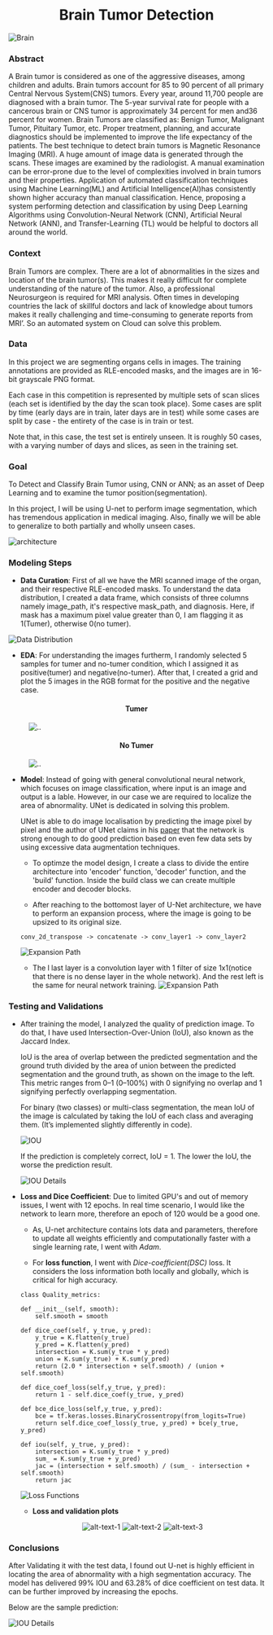 <h1 align="center">Brain Tumor Detection</h1>

![Brain](img/gif/brain.gif)

### Abstract
A Brain tumor is considered as one of the aggressive diseases, among children and adults. Brain tumors account for 85 to 90 percent of all primary Central Nervous System(CNS) tumors. Every year, around 11,700 people are diagnosed with a brain tumor. The 5-year survival rate for people with a cancerous brain or CNS tumor is approximately 34 percent for men and36 percent for women. Brain Tumors are classified as: Benign Tumor, Malignant Tumor, Pituitary Tumor, etc. Proper treatment, planning, and accurate diagnostics should be implemented to improve the life expectancy of the patients. The best technique to detect brain tumors is Magnetic Resonance Imaging (MRI). A huge amount of image data is generated through the scans. These images are examined by the radiologist. A manual examination can be error-prone due to the level of complexities involved in brain tumors and their properties.
Application of automated classification techniques using Machine Learning(ML) and Artificial Intelligence(AI)has consistently shown higher accuracy than manual classification. Hence, proposing a system performing detection and classification by using Deep Learning Algorithms using Convolution-Neural Network (CNN), Artificial Neural Network (ANN), and Transfer-Learning (TL) would be helpful to doctors all around the world.

### Context
Brain Tumors are complex. There are a lot of abnormalities in the sizes and location of the brain tumor(s). This makes it really difficult for complete understanding of the nature of the tumor. Also, a professional Neurosurgeon is required for MRI analysis. Often times in developing countries the lack of skillful doctors and lack of knowledge about tumors makes it really challenging and time-consuming to generate reports from MRI’. So an automated system on Cloud can solve this problem.

### Data
In this project we are segmenting organs cells in images. The training annotations are provided as RLE-encoded masks, and the images are in 16-bit grayscale PNG format.

Each case in this competition is represented by multiple sets of scan slices (each set is identified by the day the scan took place). Some cases are split by time (early days are in train, later days are in test) while some cases are split by case - the entirety of the case is in train or test. 

Note that, in this case, the test set is entirely unseen. It is roughly 50 cases, with a varying number of days and slices, as seen in the training set.

### Goal
To Detect and Classify Brain Tumor using, CNN or ANN; as an asset of Deep Learning and to examine the tumor position(segmentation). 

In this project, I will be using U-net to perform image segmentation, which has tremendous application in medical imaging. Also, finally we will be able to generalize to both partially and wholly unseen cases.

![architecture](img/UNET.png)

### Modeling Steps

-  **Data Curation**: First of all we have the MRI scanned image of the organ, and their respective RLE-encoded masks. To understand the data distribution, I created a data frame, which consists of three columns namely image_path, it's respective mask_path, and diagnosis. 
Here, if mask has a maximum pixel value greater than 0, I am flagging it as 1(Tumer), otherwise 0(no tumer).

![Data Distribution](img/data_dist.png)

- **EDA**:  For understanding the images furtherm, I randomly selected 5 samples for tumer and no-tumer condition, which I assigned it as positive(tumer) and negative(no-tumer). 
    After that, I created a grid and plot the 5 images in the RGB format for the positive and the negative case.

<h4 align="center">Tumer</h4>
<figure>
  <img src="img/tumer.png" alt=".." title="Optional title" />
</figure>

<p></p>

<h4 align="center">No Tumer</h4>
<figure>
  <img src="img/no_tumer.png" alt=".." title="Optional title" />
</figure>

- **Model**: Instead of going with general convolutional neural network, which focuses on image classification, where input is an image and output is a lable. However, in our case we are required to localize the area of abnormality. UNet is dedicated in solving this problem. 

    UNet is able to do image localisation by predicting the image pixel by pixel and the author of UNet claims in his [paper](https://arxiv.org/abs/1505.04597) that the network is strong enough to do good prediction based on even few data sets by using excessive data augmentation techniques.

    -   To optimze the model design, I create a class to divide the entire architecture into 'encoder' function, 'decoder' function, and the 'build' function. Inside the build class we can create multiple encoder and decoder blocks.

    - After reaching to the bottomost layer of U-Net architecture, we have to perform an expansion process, where the image is going to be upsized to its original size.

    ```
    conv_2d_transpose -> concatenate -> conv_layer1 -> conv_layer2
    ```
    ![Expansion Path](img/bottom_layer.png)

    - The l last layer is a convolution layer with 1 filter of size 1x1(notice that there is no dense layer in the whole network). And the rest left is the same for neural network training.
    ![Expansion Path](img/last_layer.png)


### Testing and Validations

-   After training the model, I analyzed the quality of prediction image. To do that, I have used   Intersection-Over-Union (IoU), also known as the Jaccard Index.

    IoU is the area of overlap between the predicted segmentation and the ground truth divided by the area of union between the predicted segmentation and the ground truth, as shown on the image to the left. This metric ranges from 0–1 (0–100%) with 0 signifying no overlap and 1 signifying perfectly overlapping segmentation.

    For binary (two classes) or multi-class segmentation, the mean IoU of the image is calculated by taking the IoU of each class and averaging them. (It’s implemented slightly differently in code).

    ![IOU](img/IOU.png)

    If the prediction is completely correct, IoU = 1. The lower the IoU, the worse the prediction result.

    ![IOU Details](img/iou_detai%3Bs.png)

- **Loss and Dice Coefficient**: Due to limited GPU's and out of memory issues, I went with 12 epochs. In real time scenario, I would like the network to learn more, therefore an epoch of 120 would be a good one.

    -   As, U-net architecture contains lots data and parameters, therefore to update all weights efficiently and computationally faster with a single learning rate, I went with *Adam*.

    -   For **loss function**, I went with *Dice-coefficient(DSC)* loss. It considers the loss information both locally and globally, which is critical for high accuracy.

    ```
    class Quality_metrics:

    def __init__(self, smooth):
        self.smooth = smooth

    def dice_coef(self, y_true, y_pred):
        y_true = K.flatten(y_true)
        y_pred = K.flatten(y_pred)
        intersection = K.sum(y_true * y_pred)
        union = K.sum(y_true) + K.sum(y_pred)
        return (2.0 * intersection + self.smooth) / (union + self.smooth)

    def dice_coef_loss(self,y_true, y_pred):
        return 1 - self.dice_coef(y_true, y_pred)

    def bce_dice_loss(self,y_true, y_pred):
        bce = tf.keras.losses.BinaryCrossentropy(from_logits=True)
        return self.dice_coef_loss(y_true, y_pred) + bce(y_true, y_pred)

    def iou(self, y_true, y_pred):
        intersection = K.sum(y_true * y_pred)
        sum_ = K.sum(y_true + y_pred)
        jac = (intersection + self.smooth) / (sum_ - intersection + self.smooth)
        return jac
    ```
    ![Loss Functions](img/loss_form.png)

    - **Loss and validation plots**

    <center>

    ![alt-text-1](img/Loss.png "title-1") ![alt-text-2](img/IOU_plot.png "title-2") ![alt-text-3](img/Dice_coef.png "title-3")

    </center>


### Conclusions

After Validating it with the test data, I found out U-net is highly efficient in locating the area of abnormality with a high segmentation accuracy. The model has delivered 99% IOU and 63.28% of dice coefficient on test data. It can be further improved by increasing the epochs.

Below are the sample prediction:

![IOU Details](img/model_predictions.png)


























    